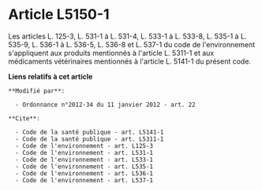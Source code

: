 # Article L5150-1

Les articles L. 125-3, L. 531-1 à L. 531-4, L. 533-1 à L. 533-8, L. 535-1 à L. 535-9, L. 536-1 à L. 536-5, L. 536-8 et L.
537-1 du code de l'environnement s'appliquent aux produits mentionnés à l'article L. 5311-1 et aux médicaments vétérinaires
mentionnés à l'article L. 5141-1 du présent code.

**Liens relatifs à cet article**

	**Modifié par**:

	  - Ordonnance n°2012-34 du 11 janvier 2012 - art. 22

	**Cite**:

	  - Code de la santé publique - art. L5141-1
	  - Code de la santé publique - art. L5311-1
	  - Code de l'environnement - art. L125-3
	  - Code de l'environnement - art. L531-1
	  - Code de l'environnement - art. L533-1
	  - Code de l'environnement - art. L535-1
	  - Code de l'environnement - art. L536-1
	  - Code de l'environnement - art. L537-1
